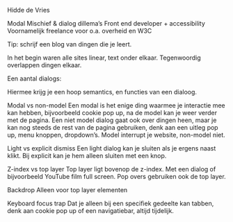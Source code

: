 Hidde de Vries

Modal Mischief & dialog dillema’s
Front end developer + accessibility
Voornamelijk freelance voor o.a. overheid en W3C

Tip: schrijf een blog van dingen die je leert. 

In het begin waren alle sites linear, text onder elkaar.
Tegenwoordig overlappen dingen elkaar.

Een aantal dialogs:
<dialog></dialog>
Hiermee krijg je een hoop semantics, en functies van een dialoog.

Modal vs non-model
Een modal is het enige ding waarmee je interactie mee kan hebben, bijvoorbeeld cookie pop up, na de model kan je weer verder met de pagina. 
Een niet model dialog gaat ook over dingen heen, maar je kan nog steeds de rest van de pagina gebruiken, denk aan een uitleg pop up, menu knoppen, dropdown’s. 
Model interrupt je website, non-model niet.

Light vs explicit dismiss
Een light dialog kan je sluiten als je ergens naast klikt. 
Bij explicit kan je hem alleen sluiten met een knop.

Z-index vs top layer
Top layer ligt bovenop de z-index. 
Met een dialog of bijvoorbeeld YouTube film full screen. Pop overs gebruiken ook de top layer.

Backdrop 
Alleen voor top layer elementen 

Keyboard focus trap
Dat je alleen bij een specifiek gedeelte kan tabben, denk aan cookie pop up of een navigatiebar, altijd tijdelijk.

<div popover> nieuwe attribuut.  
Altijd bovenaan, niet altijd zichtbaar
- Datepickers
- Tootltips

Disclosure widget
<details>
	<summary>
	</summary>
</details>

